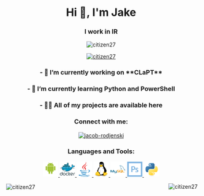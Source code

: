 <h1 align="center">Hi 👋, I'm Jake</h1>
<h3 align="center">I work in IR</h3>

<p align="center"> <img src="https://komarev.com/ghpvc/?username=citizen27&label=Profile%20views&color=0e75b6&style=flat" alt="citizen27" /> </p>

<p align="center"> <a href="https://github.com/ryo-ma/github-profile-trophy"><img src="https://github-profile-trophy.vercel.app/?username=citizen27" alt="citizen27" /></a> </p>

<h3 align="center">- 🔭 I’m currently working on **CLaPT**</h3>

<h3 align="center">- 🌱 I’m currently learning Python and PowerShell</h3>

<h3 align="center">- 👨‍💻 All of my projects are available here</h3>

<h3 align="center">Connect with me:</h3>
<p align="center">
<a href="https://linkedin.com/in/jacob-rodjenski" target="blank"><img align="center" src="https://raw.githubusercontent.com/rahuldkjain/github-profile-readme-generator/master/src/images/icons/Social/linked-in-alt.svg" alt="jacob-rodjenski" height="30" width="40" /></a>
</p>

<h3 align="center">Languages and Tools:</h3>
<p align="center"> <a href="https://developer.android.com" target="_blank" rel="noreferrer"> <img src="https://raw.githubusercontent.com/devicons/devicon/master/icons/android/android-original-wordmark.svg" alt="android" width="40" height="40"/> </a> <a href="https://www.docker.com/" target="_blank" rel="noreferrer"> <img src="https://raw.githubusercontent.com/devicons/devicon/master/icons/docker/docker-original-wordmark.svg" alt="docker" width="40" height="40"/> </a> <a href="https://www.java.com" target="_blank" rel="noreferrer"> <img src="https://raw.githubusercontent.com/devicons/devicon/master/icons/java/java-original.svg" alt="java" width="40" height="40"/> </a> <a href="https://www.linux.org/" target="_blank" rel="noreferrer"> <img src="https://raw.githubusercontent.com/devicons/devicon/master/icons/linux/linux-original.svg" alt="linux" width="40" height="40"/> </a> <a href="https://www.mysql.com/" target="_blank" rel="noreferrer"> <img src="https://raw.githubusercontent.com/devicons/devicon/master/icons/mysql/mysql-original-wordmark.svg" alt="mysql" width="40" height="40"/> </a> <a href="https://www.photoshop.com/en" target="_blank" rel="noreferrer"> <img src="https://raw.githubusercontent.com/devicons/devicon/master/icons/photoshop/photoshop-line.svg" alt="photoshop" width="40" height="40"/> </a> <a href="https://www.python.org" target="_blank" rel="noreferrer"> <img src="https://raw.githubusercontent.com/devicons/devicon/master/icons/python/python-original.svg" alt="python" width="40" height="40"/> </a> </p>

<p><img align="right" src="https://github-readme-stats.vercel.app/api/top-langs?username=citizen27&show_icons=true&locale=en&layout=compact" alt="citizen27" /></p>

<p>&nbsp;<img align="center" src="https://github-readme-stats.vercel.app/api?username=citizen27&show_icons=true&locale=en" alt="citizen27" /></p>

